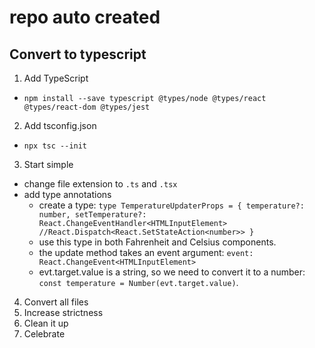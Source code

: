 # repo auto created

## Convert to typescript

1. Add TypeScript
  - `npm install --save typescript @types/node @types/react @types/react-dom @types/jest`
2. Add tsconfig.json
  - `npx tsc --init`
3. Start simple
  - change file extension to `.ts` and `.tsx`
  - add type annotations
    - create a type: `type TemperatureUpdaterProps = { temperature?: number, setTemperature?: React.ChangeEventHandler<HTMLInputElement> //React.Dispatch<React.SetStateAction<number>> }`
    - use this type in both Fahrenheit and Celsius components.
    - the update method takes an event argument: `event: React.ChangeEvent<HTMLInputElement> `
    - evt.target.value is a string, so we need to convert it to a number: `const temperature = Number(evt.target.value)`.
4. Convert all files
5. Increase strictness
6. Clean it up
7. Celebrate

